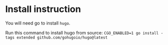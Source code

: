 # Install instruction

You will need go to install `hugo`.

Run this command to install hugo from source: `CGO_ENABLED=1 go install -tags extended github.com/gohugoio/hugo@latest`
